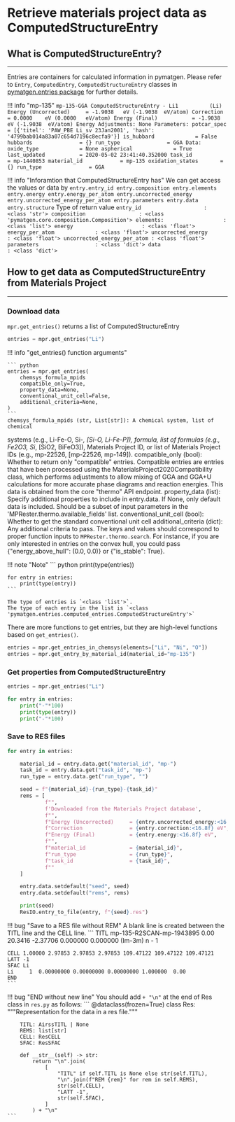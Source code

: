 # Retrieve materials project data as ComputedStructureEntry


## What is ComputedStructureEntry?

---

Entries are containers for calculated information in pymatgen.
Please refer to `Entry`, `ComputedEntry`, `ComputedStructureEntry` classes in
[pymatgen.entries package](https://pymatgen.org/pymatgen.entries.html) for
further details.

!!! info "mp-135"
    ```
    mp-135-GGA ComputedStructureEntry - Li1          (Li)
    Energy (Uncorrected)     = -1.9038   eV (-1.9038  eV/atom)
    Correction               = 0.0000    eV (0.0000   eV/atom)
    Energy (Final)           = -1.9038   eV (-1.9038  eV/atom)
    Energy Adjustments:
      None
    Parameters:
      potcar_spec            = [{'titel': 'PAW_PBE Li_sv 23Jan2001', 'hash': '4799bab014a83a07c654d7196c8ecfa9'}]
      is_hubbard             = False
      hubbards               = {}
      run_type               = GGA
    Data:
      oxide_type             = None
      aspherical             = True
      last_updated           = 2020-05-02 23:41:40.352000
      task_id                = mp-1440853
      material_id            = mp-135
      oxidation_states       = {}
      run_type               = GGA
    ```

!!! info "Inforamtion that ComputedStructureEntry has"
    We can get access the values or data by
    ```
    entry.entry_id
    entry.composition
    entry.elements
    entry.energy
    entry.energy_per_atom
    entry.uncorrected_energy
    entry.uncorrected_energy_per_atom
    entry.parameters
    entry.data
    entry.structure
    ```
    Type of return value
    ```
    entry_id                    : <class 'str'>
    composition                 : <class 'pymatgen.core.composition.Composition'>
    elements:                   : <class 'list'>
    energy                      : <class 'float'>
    energy_per_atom             : <class 'float'>
    uncorrected_energy          : <class 'float'>
    uncorrected_energy_per_atom : <class 'float'>
    parameters                  : <class 'dict'>
    data                        : <class 'dict'>
    ```


## How to get data as ComputedStructureEntry from Materials Project

---

### Download data

`mpr.get_entries()` returns a list of ComputedStructureEntry

``` python
entries = mpr.get_entries("Li")
```

!!! info "get_entries() function arguments"

    ``` python
    entries = mpr.get_entries(
        chemsys_formula_mpids
        compatible_only=True,
        property_data=None,
        conventional_unit_cell=False,
        additional_criteria=None,
    )
    ```
    chemsys_formula_mpids (str, List[str]): A chemical system, list of chemical
systems
        (e.g., Li-Fe-O, Si-*, [Si-O, Li-Fe-P]), formula, list of formulas
        (e.g., Fe2O3, Si*, [SiO2, BiFeO3]), Materials Project ID, or list of
Materials
        Project IDs (e.g., mp-22526, [mp-22526, mp-149]).
    compatible_only (bool): Whether to return only "compatible"
        entries. Compatible entries are entries that have been
        processed using the MaterialsProject2020Compatibility class,
        which performs adjustments to allow mixing of GGA and GGA+U
        calculations for more accurate phase diagrams and reaction
        energies. This data is obtained from the core "thermo" API endpoint.
    property_data (list): Specify additional properties to include in
        entry.data. If None, only default data is included. Should be a subset
of
        input parameters in the 'MPRester.thermo.available_fields' list.
    conventional_unit_cell (bool): Whether to get the standard
        conventional unit cell
    additional_criteria (dict): Any additional criteria to pass. The keys and
values should
        correspond to proper function inputs to `MPRester.thermo.search`. For
instance,
        if you are only interested in entries on the convex hull, you could pass
        {"energy_above_hull": (0.0, 0.0)} or {"is_stable": True}.


!!! note "Note"
    ``` python
    print(type(entries))

    for entry in entries:
        print(type(entry))
    ```

    The type of entries is `<class 'list'>`.
    The type of each entry in the list is `<class 'pymatgen.entries.computed_entries.ComputedStructureEntry'>`

There are more functions to get entries, but they are high-level functions
based on `get_entries()`.

``` python
entries = mpr.get_entries_in_chemsys(elements=["Li", "Ni", "O"])
entries = mpr.get_entry_by_material_id(material_id="mp-135")
```

### Get properties from ComputedStructureEntry

``` python
entries = mpr.get_entries("Li")

for entry in entries:
    print("-"*100)
    print(type(entry))
    print("-"*100)
```


### Save to RES files

``` python
for entry in entries:

    material_id = entry.data.get("material_id", "mp-")
    task_id = entry.data.get("task_id", "mp-")
    run_type = entry.data.get("run_type", "")

    seed = f"{material_id}-{run_type}-{task_id}"
    rems = [
            f"",
            f'Downloaded from the Materials Project database',
            f"",
            f"Energy (Uncorrected)     = {entry.uncorrected_energy:<16.8f} eV",
            f"Correction               = {entry.correction:<16.8f} eV",
            f"Energy (Final)           = {entry.energy:<16.8f} eV",
            f"",
            f"material_id              = {material_id}",
            f"run_type                 = {run_type}",
            f"task_id                  = {task_id}",
            f""
    ]

    entry.data.setdefault("seed", seed)
    entry.data.setdefault("rems", rems)

    print(seed)
    ResIO.entry_to_file(entry, f"{seed}.res")
```


!!! bug "Save to a RES file without REM"
    A blank line is created between the TITL line and the CELL line.
    ```
    TITL mp-135-R2SCAN-mp-1943895 0.00 20.3416 -2.37706 0.000000 0.000000 (Im-3m) n - 1

    CELL 1.00000 2.97853 2.97853 2.97853 109.47122 109.47122 109.47121
    LATT -1
    SFAC Li
    Li     1  0.00000000 0.00000000 0.00000000 1.000000  0.00
    END
    ```

!!! bug "END without new line"
    You should add `+ "\n"` at the end of Res class in `res.py` as follows:
    ```
    @dataclass(frozen=True)
    class Res:
        """Representation for the data in a res file."""

        TITL: AirssTITL | None
        REMS: list[str]
        CELL: ResCELL
        SFAC: ResSFAC

        def __str__(self) -> str:
            return "\n".join(
                [
                    "TITL" if self.TITL is None else str(self.TITL),
                    "\n".join(f"REM {rem}" for rem in self.REMS),
                    str(self.CELL),
                    "LATT -1",
                    str(self.SFAC),
                ]
            ) + "\n"
    ```

